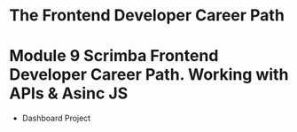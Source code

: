 # The Frontend Developer Career Path

# Module 9 Scrimba Frontend Developer Career Path. Working with APIs & Asinc JS

- Dashboard Project

